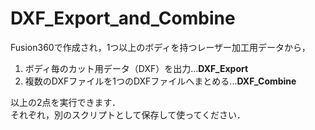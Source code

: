# DXF_Export_and_Combine
Fusion360で作成され，1つ以上のボディを持つレーザー加工用データから，<br>

1. ボディ毎のカット用データ（DXF）を出力...**DXF_Export**<br>
2. 複数のDXFファイルを1つのDXFファイルへまとめる...**DXF_Combine**<br>

以上の2点を実行できます．<br>
それぞれ，別のスクリプトとして保存して使ってください．<br>


